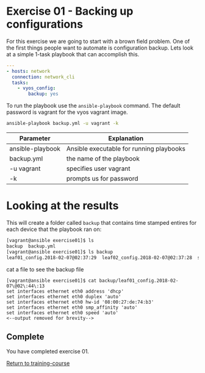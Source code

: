 # Exercise 01 - Backing up configurations

For this exercise we are going to start with a brown field problem.  One of the first things people want to automate is configuration backup.  Lets look at a simple 1-task playbook that can accomplish this.

```yml
---
- hosts: network
  connection: network_cli
  tasks:
    - vyos_config:
        backup: yes
```
To run the playbook use the `ansible-playbook` command.  The default password is vagrant for the vyos vagrant image.

```bash
ansible-playbook backup.yml -u vagrant -k
```
Parameter | Explanation
------------ | -------------
ansible-playbook | Ansible executable for running playbooks
backup.yml | the name of the playbook
-u vagrant | specifies user vagrant
-k | prompts us for password

# Looking at the results

This will create a folder called `backup` that contains time stamped entires for each device that the playbook ran on:

```bash
[vagrant@ansible exercise01]$ ls
backup  backup.yml
[vagrant@ansible exercise01]$ ls backup
leaf01_config.2018-02-07@02:37:29  leaf02_config.2018-02-07@02:37:28  spine01_config.2018-02-07@02:37:28  spine02_config.2018-02-07@02:37:28
```

cat a file to see the backup file
```
[vagrant@ansible exercise01]$ cat backup/leaf01_config.2018-02-07\@02\:44\:13
set interfaces ethernet eth0 address 'dhcp'
set interfaces ethernet eth0 duplex 'auto'
set interfaces ethernet eth0 hw-id '08:00:27:de:74:b3'
set interfaces ethernet eth0 smp_affinity 'auto'
set interfaces ethernet eth0 speed 'auto'
<--output removed for brevity-->
```

## Complete
You have completed exercise 01.

[Return to training-course](../README.md)
